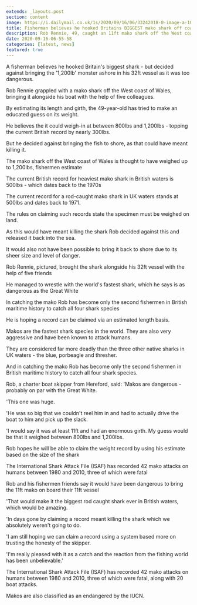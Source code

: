 ```yaml
---
extends: _layouts.post
section: content
image: https://i.dailymail.co.uk/1s/2020/09/16/06/33242018-0-image-a-10_1600235624150.jpg 
title: Fisherman believes he hooked Britains BIGGEST mako shark off coast of Wales 
description: Rob Rennie, 49, caught an 11ft mako shark off the West coast of Wales, which he believes weighed between 800lbs and 1,200lbs. The current record for heaviest mako in UK waters is 500lbs. 
date: 2020-09-16-06-55-58 
categories: [latest, news] 
featured: true 
--- 
```

A fisherman believes he hooked Britain's biggest shark - but decided against bringing the '1,200lb' monster ashore in his 32ft vessel as it was too dangerous.

Rob Rennie grappled with a mako shark off the West coast of Wales, bringing it alongside his boat with the help of five colleagues.

By estimating its length and girth, the 49-year-old has tried to make an educated guess on its weight.

He believes the it could weigh-in at between 800lbs and 1,200lbs - topping the current British record by nearly 300lbs.

But he decided against bringing the fish to shore, as that could have meant killing it.

The mako shark off the West coast of Wales is thought to have weighed up to 1,200lbs, fishermen estimate

The current British record for heaviest mako shark in British waters is 500lbs - which dates back to the 1970s

The current record for a rod-caught mako shark in UK waters stands at 500lbs and dates back to 1971.

The rules on claiming such records state the specimen must be weighed on land.

As this would have meant killing the shark Rob decided against this and released it back into the sea.

It would also not have been possible to bring it back to shore due to its sheer size and level of danger.

Rob Rennie, pictured, brought the shark alongside his 32ft vessel with the help of five friends 

He managed to wrestle with the world's fastest shark, which he says is as dangerous as the Great White

In catching the mako Rob has become only the second fishermen in British maritime history to catch all four shark species

He is hoping a record can be claimed via an estimated length basis.

Makos are the fastest shark species in the world. They are also very aggressive and have been known to attack humans.

They are considered far more deadly than the three other native sharks in UK waters - the blue, porbeagle and thresher.

And in catching the mako Rob has become only the second fishermen in British maritime history to catch all four shark species.

Rob, a charter boat skipper from Hereford, said: 'Makos are dangerous - probably on par with the Great White.

'This one was huge.

'He was so big that we couldn't reel him in and had to actually drive the boat to him and pick up the slack.

'I would say it was at least 11ft and had an enormous girth. My guess would be that it weighed between 800lbs and 1,200lbs.

Rob hopes he will be able to claim the weight record by using his estimate based on the size of the shark

The International Shark Attack File (ISAF) has recorded 42 mako attacks on humans between 1980 and 2010, three of which were fatal

Rob and his fishermen friends say it would have been dangerous to bring the 11ft mako on board their 11ft vessel

'That would make it the biggest rod caught shark ever in British waters, which would be amazing.

'In days gone by claiming a record meant killing the shark which we absolutely weren't going to do.

'I am still hoping we can claim a record using a system based more on trusting the honesty of the skipper.

'I'm really pleased with it as a catch and the reaction from the fishing world has been unbelievable.'

The International Shark Attack File (ISAF) has recorded 42 mako attacks on humans between 1980 and 2010, three of which were fatal, along with 20 boat attacks.

Makos are also classified as an endangered by the IUCN. 

